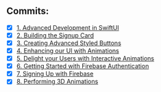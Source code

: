 ## Commits:
- [x] [1. Advanced Development in SwiftUI](https://github.com/mrgsdev/DesignCode/commit/cec8f992e9f65f05303d7aba495a0316af16981a)
- [x] [2. Building the Signup Card](https://github.com/mrgsdev/DesignCode/commit/00925d53ed2abdc59c91049f99cdb0332e8d01ee)
- [x] [3. Creating Advanced Styled Buttons](https://github.com/mrgsdev/DesignCode/commit/17b8e5e6a9506948dfae1b8cd1f54633bd276e1f)
- [x] [4. Enhancing our UI with Animations](https://github.com/mrgsdev/DesignCode/commit/f71f09279040d9dfade2a275e53488a0e7dc619f)
- [x] [5. Delight your Users with Interactive Animations](https://github.com/mrgsdev/DesignCode/commit/aaf5360f72a22dcef251d74746f99b3f5638feeb)
- [x] [6. Getting Started with Firebase Authentication](https://github.com/mrgsdev/DesignCode/commit/233e06281b8b7cf4ea5a24f82d2f0fe783278173)
- [x] [7. Signing Up with Firebase](https://github.com/mrgsdev/DesignCode/commit/f517be8ce7f523ed61993da885ff280ceeb2b04f)
- [x] [8. Performing 3D Animations](https://github.com/mrgsdev/DesignCode/commit/dd185a4443a53ed0d933c4c2f29bd4e7c7fd2aaa)
